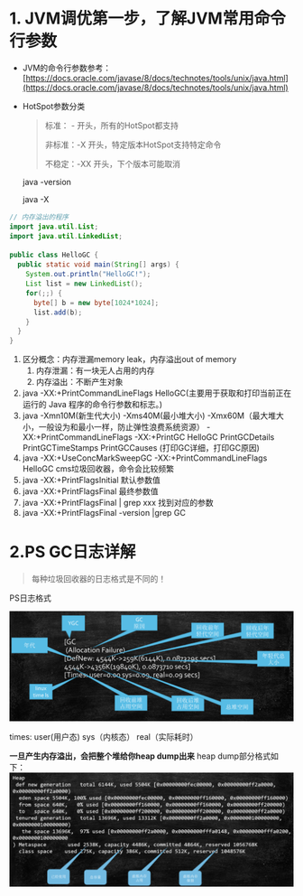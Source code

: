 # 1. JVM调优第一步，了解JVM常用命令行参数

- JVM的命令行参数参考：[https://docs.oracle.com/javase/8/docs/technotes/tools/unix/java.html](https://docs.oracle.com/javase/8/docs/technotes/tools/unix/java.html)
    
- HotSpot参数分类
    
    > 标准： - 开头，所有的HotSpot都支持
    > 
    > 非标准：-X 开头，特定版本HotSpot支持特定命令
    > 
    > 不稳定：-XX 开头，下个版本可能取消
    
    java -version
    
    java -X

```java
// 内存溢出的程序
import java.util.List;
import java.util.LinkedList;

public class HelloGC {
  public static void main(String[] args) {
    System.out.println("HelloGC!");
    List list = new LinkedList();
    for(;;) {
      byte[] b = new byte[1024*1024];
      list.add(b);
    }
  }
}
```

1. 区分概念：内存泄漏memory leak，内存溢出out of memory
	1. 内存泄漏：有一块无人占用的内存
	2. 内存溢出：不断产生对象
2. java -XX:+PrintCommandLineFlags HelloGC(主要用于获取和打印当前正在运行的 Java 程序的命令行参数和标志。)
3. java -Xmn10M(新生代大小) -Xms40M(最小堆大小) -Xmx60M（最大堆大小，一般设为和最小一样，防止弹性浪费系统资源） -XX:+PrintCommandLineFlags -XX:+PrintGC HelloGC 
	PrintGCDetails PrintGCTimeStamps PrintGCCauses (打印GC详细，打印GC原因)
4. java -XX:+UseConcMarkSweepGC -XX:+PrintCommandLineFlags HelloGC
    cms垃圾回收器，命令会比较频繁
5. java -XX:+PrintFlagsInitial 默认参数值
6. java -XX:+PrintFlagsFinal 最终参数值
7. java -XX:+PrintFlagsFinal | grep xxx 找到对应的参数
8. java -XX:+PrintFlagsFinal -version |grep GC

# 2.PS GC日志详解

> 每种垃圾回收器的日志格式是不同的！

PS日志格式

![](../youdaonote-images/Pasted%20image%2020230815154917.png)

times: user(用户态) sys（内核态） real（实际耗时）

**一旦产生内存溢出，会把整个堆给你heap dump出来**
heap dump部分格式如下：
![](../youdaonote-images/Pasted%20image%2020230815162335.png)
